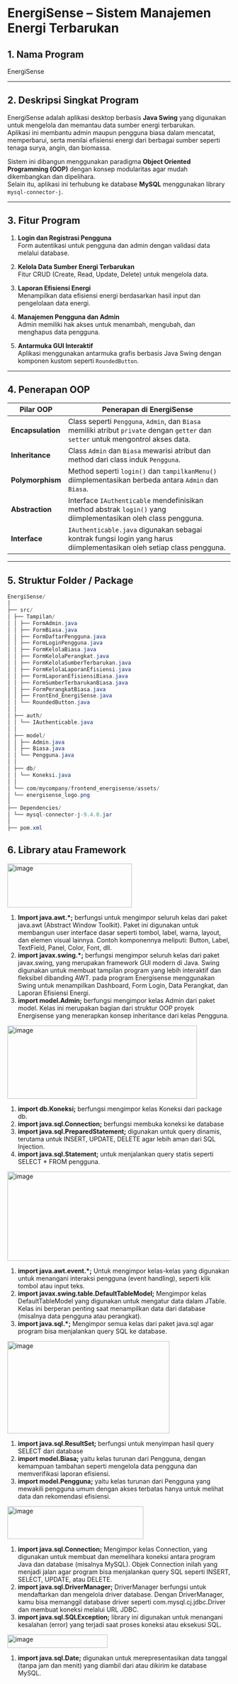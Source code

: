 # EnergiSense – Sistem Manajemen Energi Terbarukan

## 1. Nama Program  
EnergiSense

---

## 2. Deskripsi Singkat Program  
EnergiSense adalah aplikasi desktop berbasis **Java Swing** yang digunakan untuk mengelola dan memantau data sumber energi terbarukan.  
Aplikasi ini membantu admin maupun pengguna biasa dalam mencatat, memperbarui, serta menilai efisiensi energi dari berbagai sumber seperti tenaga surya, angin, dan biomassa.  

Sistem ini dibangun menggunakan paradigma **Object Oriented Programming (OOP)** dengan konsep modularitas agar mudah dikembangkan dan dipelihara.  
Selain itu, aplikasi ini terhubung ke database **MySQL** menggunakan library `mysql-connector-j`.

---

## 3. Fitur Program  

1. **Login dan Registrasi Pengguna**  
   Form autentikasi untuk pengguna dan admin dengan validasi data melalui database.  

2. **Kelola Data Sumber Energi Terbarukan**  
   Fitur CRUD (Create, Read, Update, Delete) untuk mengelola data.  

3. **Laporan Efisiensi Energi**  
   Menampilkan data efisiensi energi berdasarkan hasil input dan pengelolaan data energi.  

4. **Manajemen Pengguna dan Admin**  
   Admin memiliki hak akses untuk menambah, mengubah, dan menghapus data pengguna.  

5. **Antarmuka GUI Interaktif**  
   Aplikasi menggunakan antarmuka grafis berbasis Java Swing dengan komponen kustom seperti `RoundedButton`.

---

## 4. Penerapan OOP  

| Pilar OOP | Penerapan di EnergiSense |
|------------|---------------------------|
| **Encapsulation** | Class seperti `Pengguna`, `Admin`, dan `Biasa` memiliki atribut `private` dengan `getter` dan `setter` untuk mengontrol akses data. |
| **Inheritance** | Class `Admin` dan `Biasa` mewarisi atribut dan method dari class induk `Pengguna`. |
| **Polymorphism** | Method seperti `login()` dan `tampilkanMenu()` diimplementasikan berbeda antara `Admin` dan `Biasa`. |
| **Abstraction** | Interface `IAuthenticable` mendefinisikan method abstrak `login()` yang diimplementasikan oleh class pengguna. |
| **Interface** | `IAuthenticable.java` digunakan sebagai kontrak fungsi login yang harus diimplementasikan oleh setiap class pengguna. |

---

## 5. Struktur Folder / Package
```java
EnergiSense/
│
├── src/
│ ├── Tampilan/
│ │ ├── FormAdmin.java
│ │ ├── FormBiasa.java
│ │ ├── FormDaftarPengguna.java
│ │ ├── FormLoginPengguna.java
│ │ ├── FormKelolaBiasa.java
│ │ ├── FormKelolaPerangkat.java
│ │ ├── FormKelolaSumberTerbarukan.java
│ │ ├── FormKelolaLaporanEfisiensi.java
│ │ ├── FormLaporanEfisiensiBiasa.java
│ │ ├── FormSumberTerbarukanBiasa.java
│ │ ├── FormPerangkatBiasa.java
│ │ ├── FrontEnd_EnergiSense.java
│ │ └── RoundedButton.java
│ │
│ ├── auth/
│ │ └── IAuthenticable.java
│ │
│ ├── model/
│ │ ├── Admin.java
│ │ ├── Biasa.java
│ │ └── Pengguna.java
│ │
│ ├── db/
│ │ └── Koneksi.java
│ │
│ └── com/mycompany/frontend_energisense/assets/
│ └── energisense_logo.png
│
├── Dependencies/
│ └── mysql-connector-j-9.4.0.jar
│
├── pom.xml
```
## 6. Library atau Framework

<img width="281" height="99" alt="image" src="https://github.com/user-attachments/assets/f31232df-9174-41f1-a9a3-fff3c93877e9" />

1. **Import java.awt.*;**
   berfungsi untuk mengimpor seluruh kelas dari paket java.awt (Abstract Window Toolkit).   Paket ini digunakan untuk membangun user interface dasar seperti tombol, label, warna, layout, dan elemen visual lainnya. Contoh komponennya meliputi: Button, Label, TextField, Panel, Color, Font, dll.
2.  **import javax.swing.*;**
 berfungsi mengimpor seluruh kelas dari paket javax.swing, yang merupakan framework GUI modern di Java. Swing digunakan untuk membuat tampilan program yang lebih interaktif dan fleksibel dibanding AWT. pada program Energisense menggunakan Swing untuk menampilkan Dashboard, Form Login, Data Perangkat, dan Laporan Efisiensi Energi.
3.  **import model.Admin;**
   berfungsi mengimpor kelas Admin dari paket model. Kelas ini merupakan bagian dari struktur OOP proyek Energisense yang menerapkan konsep inheritance dari kelas Pengguna.

<img width="428" height="165" alt="image" src="https://github.com/user-attachments/assets/048eb4c6-ea5b-4270-9c4b-a7d20ac9b63e" />

1. **import db.Koneksi;**
   berfungsi mengimpor kelas Koneksi dari package db.
2. **import java.sql.Connection;**
   berfungsi membuka koneksi ke database
3. **import java.sql.PreparedStatement;**
   digunakan untuk query dinamis, terutama untuk INSERT, UPDATE, DELETE agar lebih aman dari SQL Injection.
4. **import java.sql.Statement;**
   untuk menjalankan query statis seperti SELECT * FROM pengguna.
   
<img width="523" height="201" alt="image" src="https://github.com/user-attachments/assets/0cf4db07-b62f-4c9b-9273-4069419e2d3d" />

1. **import java.awt.event.*;**
   Untuk mengimpor kelas-kelas yang digunakan untuk menangani interaksi pengguna (event handling), seperti klik tombol atau input teks.
2. **import javax.swing.table.DefaultTableModel;**
   Mengimpor kelas DefaultTableModel yang digunakan untuk mengatur data dalam JTable. Kelas ini berperan penting saat menampilkan data dari database (misalnya data pengguna atau perangkat).
3. **import java.sql.*;**
   Mengimpor semua kelas dari paket java.sql agar program bisa menjalankan query SQL ke database.

<img width="366" height="208" alt="image" src="https://github.com/user-attachments/assets/d7ed31d0-ebf3-4f23-8868-ad5e18f9dc34" />

1. **import java.sql.ResultSet;**
   berfungsi untuk menyimpan hasil query SELECT dari database
2. **import model.Biasa;**
   yaitu kelas turunan dari Pengguna, dengan kemampuan tambahan seperti mengelola data pengguna dan memverifikasi laporan efisiensi.
3. **import model.Pengguna;**
   yaitu kelas turunan dari Pengguna yang mewakili pengguna umum dengan akses terbatas hanya untuk melihat data dan rekomendasi efisiensi.

<img width="307" height="74" alt="image" src="https://github.com/user-attachments/assets/ddeafd0a-1fa2-46f2-9619-4aeff4b82c00" />

1. **import java.sql.Connection;**
   Mengimpor kelas Connection, yang digunakan untuk membuat dan memelihara koneksi antara program Java dan database (misalnya MySQL). Objek Connection inilah yang menjadi jalan agar program bisa menjalankan query SQL seperti INSERT, SELECT, UPDATE, atau DELETE.
2. **import java.sql.DriverManager;**
   DriverManager berfungsi untuk mendaftarkan dan mengelola driver database. Dengan DriverManager, kamu bisa memanggil database driver seperti com.mysql.cj.jdbc.Driver dan membuat koneksi melalui URL JDBC.
3. **import java.sql.SQLException;**
   library ini digunakan untuk menangani kesalahan (error) yang terjadi saat proses koneksi atau eksekusi SQL.

<img width="226" height="30" alt="image" src="https://github.com/user-attachments/assets/e912d4f3-299e-419c-9357-1d546b00ee50" />

1. **import java.sql.Date;**
  digunakan untuk merepresentasikan data tanggal (tanpa jam dan menit) yang diambil dari atau dikirim ke database MySQL.

